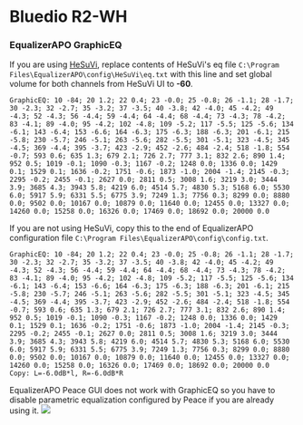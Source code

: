 # Bluedio R2-WH
### EqualizerAPO GraphicEQ
If you are using [HeSuVi](https://sourceforge.net/projects/hesuvi/), replace contents of HeSuVi's eq file `C:\Program Files\EqualizerAPO\config\HeSuVi\eq.txt` with this line and set global volume for both channels from HeSuVi UI to **-60**.
```
GraphicEQ: 10 -84; 20 1.2; 22 0.4; 23 -0.0; 25 -0.8; 26 -1.1; 28 -1.7; 30 -2.3; 32 -2.7; 35 -3.2; 37 -3.5; 40 -3.8; 42 -4.0; 45 -4.2; 49 -4.3; 52 -4.3; 56 -4.4; 59 -4.4; 64 -4.4; 68 -4.4; 73 -4.3; 78 -4.2; 83 -4.1; 89 -4.0; 95 -4.2; 102 -4.8; 109 -5.2; 117 -5.5; 125 -5.6; 134 -6.1; 143 -6.4; 153 -6.6; 164 -6.3; 175 -6.3; 188 -6.3; 201 -6.1; 215 -5.8; 230 -5.7; 246 -5.1; 263 -5.6; 282 -5.5; 301 -5.1; 323 -4.5; 345 -4.5; 369 -4.4; 395 -3.7; 423 -2.9; 452 -2.6; 484 -2.4; 518 -1.8; 554 -0.7; 593 0.6; 635 1.3; 679 2.1; 726 2.7; 777 3.1; 832 2.6; 890 1.4; 952 0.5; 1019 -0.1; 1090 -0.3; 1167 -0.2; 1248 0.0; 1336 0.0; 1429 0.1; 1529 0.1; 1636 -0.2; 1751 -0.6; 1873 -1.0; 2004 -1.4; 2145 -0.3; 2295 -0.2; 2455 -0.1; 2627 0.0; 2811 0.5; 3008 1.6; 3219 3.0; 3444 3.9; 3685 4.3; 3943 5.8; 4219 6.0; 4514 5.7; 4830 5.3; 5168 6.0; 5530 6.0; 5917 5.9; 6331 5.5; 6775 3.9; 7249 1.3; 7756 0.3; 8299 0.0; 8880 0.0; 9502 0.0; 10167 0.0; 10879 0.0; 11640 0.0; 12455 0.0; 13327 0.0; 14260 0.0; 15258 0.0; 16326 0.0; 17469 0.0; 18692 0.0; 20000 0.0
```
If you are not using HeSuVi, copy this to the end of EqualizerAPO configuration file `C:\Program Files\EqualizerAPO\config\config.txt`.
```
GraphicEQ: 10 -84; 20 1.2; 22 0.4; 23 -0.0; 25 -0.8; 26 -1.1; 28 -1.7; 30 -2.3; 32 -2.7; 35 -3.2; 37 -3.5; 40 -3.8; 42 -4.0; 45 -4.2; 49 -4.3; 52 -4.3; 56 -4.4; 59 -4.4; 64 -4.4; 68 -4.4; 73 -4.3; 78 -4.2; 83 -4.1; 89 -4.0; 95 -4.2; 102 -4.8; 109 -5.2; 117 -5.5; 125 -5.6; 134 -6.1; 143 -6.4; 153 -6.6; 164 -6.3; 175 -6.3; 188 -6.3; 201 -6.1; 215 -5.8; 230 -5.7; 246 -5.1; 263 -5.6; 282 -5.5; 301 -5.1; 323 -4.5; 345 -4.5; 369 -4.4; 395 -3.7; 423 -2.9; 452 -2.6; 484 -2.4; 518 -1.8; 554 -0.7; 593 0.6; 635 1.3; 679 2.1; 726 2.7; 777 3.1; 832 2.6; 890 1.4; 952 0.5; 1019 -0.1; 1090 -0.3; 1167 -0.2; 1248 0.0; 1336 0.0; 1429 0.1; 1529 0.1; 1636 -0.2; 1751 -0.6; 1873 -1.0; 2004 -1.4; 2145 -0.3; 2295 -0.2; 2455 -0.1; 2627 0.0; 2811 0.5; 3008 1.6; 3219 3.0; 3444 3.9; 3685 4.3; 3943 5.8; 4219 6.0; 4514 5.7; 4830 5.3; 5168 6.0; 5530 6.0; 5917 5.9; 6331 5.5; 6775 3.9; 7249 1.3; 7756 0.3; 8299 0.0; 8880 0.0; 9502 0.0; 10167 0.0; 10879 0.0; 11640 0.0; 12455 0.0; 13327 0.0; 14260 0.0; 15258 0.0; 16326 0.0; 17469 0.0; 18692 0.0; 20000 0.0
Copy: L=-6.0dB*l, R=-6.0dB*R
```
EqualizerAPO Peace GUI does not work with GraphicEQ so you have to disable parametric equalization configured by Peace if you are already using it.
![](https://raw.githubusercontent.com/jaakkopasanen/AutoEq/master/results/SBAF-Serious/innerfidelity/onear/Bluedio%20R2-WH/Bluedio%20R2-WH.png)
